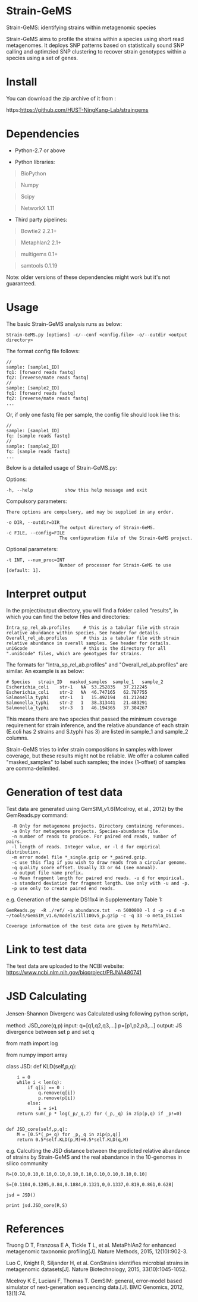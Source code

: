 Strain-GeMS
===========

Strain-GeMS: identifying strains within metagenomic species

Strain-GeMS aims to profile the strains within a species using short read metagenomes.
It deploys SNP patterns based on statistically sound SNP calling and optimzied SNP clustering 
to recover strain genotypes within a species using a set of genes.




Install
===========

You can download the zip archive of it from : 

https:https://github.com/HUST-NingKang-Lab/straingems
	
Dependencies
============

* Python-2.7 or above

+ Python libraries:

>BioPython

>Numpy 

>Scipy

>NetworkX 1.11
  
+ Third party pipelines:  

>Bowtie2 2.2.1+

>Metaphlan2 2.1+

>multigems 0.1+

>samtools 0.1.19

Note: older versions of these dependencies might work but it's not guaranteed.



Usage
===========

The basic Strain-GeMS analysis runs as below:

    Strain-GeMS.py [options] -c/--conf <config.file> -o/--outdir <output directory>

The format config file follows:

    //
    sample: [sample1_ID]
    fq1: [forward reads fastq]
    fq2: [reverse/mate reads fastq]
    //
    sample: [sample2_ID]
    fq1: [forward reads fastq]
    fq2: [reverse/mate reads fastq]
    ...
 
Or, if only one fastq file per sample, the config file should look like this:
    
    //
    sample: [sample1_ID]
    fq: [sample reads fastq]
    //
    sample: [sample2_ID]
    fq: [sample reads fastq]
    ...

 
Below is a detailed usage of Strain-GeMS.py:
  
  Options:
  
    -h, --help            show this help message and exit

  Compulsory parameters:
    
    There options are compulsory, and may be supplied in any order.

    -o DIR, --outdir=DIR
                        The output directory of Strain-GeMS.
    -c FILE, --config=FILE
                        The configuration file of the Strain-GeMS project.

  Optional parameters:
  
    -t INT, --num_proc=INT
                        Number of processor for Strain-GeMS to use [default: 1].



Interpret output
===========

In the project/output directory, you will find a folder called "results", in which you can find the below files and directories:

    Intra_sp_rel_ab.profiles     # this is a tabular file with strain relative abundance within species. See header for details.
    Overall_rel_ab.profiles      # this is a tabular file with strain relative abundance in overall samples. See header for details.
    uniGcode                     # this is the directory for all ".uniGcode" files, which are genotypes for strains.
    
The formats for "Intra_sp_rel_ab.profiles" and "Overall_rel_ab.profiles" are similar. An example is as below:
    
    # Species	strain_ID	masked_samples	sample_1   sample_2
    Escherichia_coli	str-1	NA	53.252835   37.212245
    Escherichia_coli	str-2	NA	46.747165   62.787755
    Salmonella_typhi    str-1   1   15.492194   41.212442
    Salmonella_typhi    str-2   1   38.313441   21.483291
    Salmonella_typhi    str-3   1   46.194365   37.304267
    
This means there are two species that passed the minimum coverage requirement for strain inference, and the relative abundance of each strain (E.coli has 2 strains and S.typhi has 3) are listed in sample_1 and sample_2 columns.

Strain-GeMS tries to infer strain compositions in samples with lower coverage, but these results might not be reliable. We offer a column called "masked_samples" to label such samples; the index (1-offset) of samples are comma-delimited.
 


 
 
Generation of test data
===========

Test data are generated using GemSIM_v1.6(Mcelroy, et al., 2012) by the GemReads.py command:

      -R Only for metagenome projects. Directory containing references.
      -a Only for metagenome projects. Species-abundance file.
      -n number of reads to produce. For paired end reads, number of pairs.
      -l length of reads. Integer value, or -l d for empirical distribution.
      -m error model file *_single.gzip or *_paired.gzip.
      -c use this flag if you wish to draw reads from a circular genome.
      -q quality score offset. Usually 33 or 64 (see manual).
      -o output file name prefix.
      -u Mean fragment length for paired end reads. -u d for empirical.
      -s standard deviation for fragment length. Use only with -u and -p.
      -p use only to create paired end reads.
	  
e.g. Generation of the sample DS11x4 in Supplementary Table 1:

	GemReads.py  -R ./ref/ -a abundance.txt  -n 5000000 -l d -p -u d -m ~/tools/GemSIM_v1.6/models/ill100v5_p.gzip -c -q 33 -o meta_DS11x4
	
	Coverage information of the test data are given by MetaPhlAn2.


Link to test data
===========

The test data are uploaded to the NCBI website:
https://www.ncbi.nlm.nih.gov/bioproject/PRJNA480741


JSD Calculating 
===========
Jensen-Shannon Divergenc was Calculated using following python script，

method: JSD_core(q,p)
input:
   q=[q1,q2,q3,...]
   p=[p1,p2,p3,...]
output:
    JS divergence between set p and set q


from math import log

from numpy import array

class JSD:
    def KLD(self,p,q):

        i = 0
        while i < len(q):
            if q[i] == 0 :
                q.remove(q[i])
                p.remove(p[i])
            else:
                i = i+1
        return sum(_p * log(_p/_q,2) for (_p,_q) in zip(p,q) if _p!=0)


    def JSD_core(self,p,q):
        M = [0.5*(_p+_q) for _p,_q in zip(p,q)]
        return 0.5*self.KLD(p,M)+0.5*self.KLD(q,M)
		
e.g. Calculting the JSD distance between the predicted relative abandance of strains by Strain-GeMS and the real abandance in the 10-genomes in silico community

	R=[0.10,0.10,0.10,0.10,0.10,0.10,0.10,0.10,0.10,0.10]
	
	S=[0.1104,0.1205,0.84,0.1884,0.1321,0,0.1337,0.819,0.861,0.628]
	
	jsd = JSD()
	
	print jsd.JSD_core(R,S)

	
References
===========

Truong D T, Franzosa E A, Tickle T L, et al. MetaPhlAn2 for enhanced metagenomic taxonomic profiling[J]. Nature Methods, 2015, 12(10):902-3.

Luo C, Knight R, Siljander H, et al. ConStrains identifies microbial strains in metagenomic datasets[J]. Nature Biotechnology, 2015, 33(10):1045-1052.

Mcelroy K E, Luciani F, Thomas T. GemSIM: general, error-model based simulator of next-generation sequencing data.[J]. BMC Genomics, 2012, 13(1):74.
 